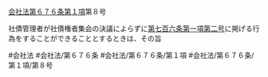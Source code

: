 [会社法第６７６条第１項](会社法＿＿＿＿第６７６条第１項)第８号

社債管理者が社債権者集会の決議によらずに[第七百六条第一項第二号](会社法＿＿＿＿第７０６条第１項第２号)に掲げる行為をすることができることとするときは、その旨


#会社法
#会社法/第６７６条
#会社法/第６７６条/第１項
#会社法/第６７６条/第１項/第８号
